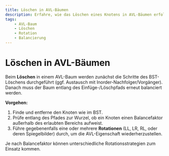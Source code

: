 ```yaml
---
title: Löschen in AVL-Bäumen
description: Erfahre, wie das Löschen eines Knotens in AVL-Bäumen erfolgt und welche Rotationen zur Wiederherstellung der Balance nötig sind.
tags:
    - AVL-Baum
    - Löschen
    - Rotation
    - Balancierung
---
```


# Löschen in AVL-Bäumen

Beim **Löschen** in einem AVL-Baum werden zunächst die Schritte des BST-Löschens durchgeführt (ggf. Austausch mit Inorder-Nachfolger/Vorgänger). Danach muss der Baum entlang des Einfüge-/Löschpfads erneut balanciert werden.

**Vorgehen:**
1. Finde und entferne den Knoten wie im BST.
2. Prüfe entlang des Pfades zur Wurzel, ob ein Knoten einen Balancefaktor außerhalb des erlaubten Bereichs aufweist.
3. Führe gegebenenfalls eine oder mehrere **Rotationen** (LL, LR, RL, oder deren Spiegelbilder) durch, um die AVL-Eigenschaft wiederherzustellen.

Je nach Balancefaktor können unterschiedliche Rotationsstrategien zum Einsatz kommen.

